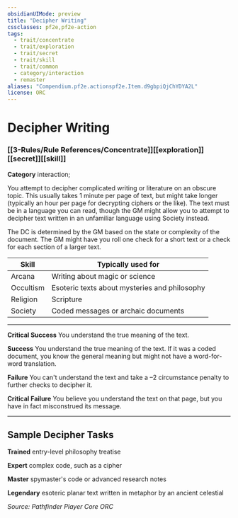 ```yaml
---
obsidianUIMode: preview
title: "Decipher Writing"
cssclasses: pf2e,pf2e-action
tags:
  - trait/concentrate
  - trait/exploration
  - trait/secret
  - trait/skill
  - trait/common
  - category/interaction
  - remaster
aliases: "Compendium.pf2e.actionspf2e.Item.d9gbpiQjChYDYA2L"
license: ORC
---
```

# Decipher Writing

### [[3-Rules/Rule References/Concentrate]][[exploration]][[secret]][[skill]]

**Category** interaction; 




You attempt to decipher complicated writing or literature on an obscure topic. This usually takes 1 minute per page of text, but might take longer (typically an hour per page for decrypting ciphers or the like). The text must be in a language you can read, though the GM might allow you to attempt to decipher text written in an unfamiliar language using Society instead.

The DC is determined by the GM based on the state or complexity of the document. The GM might have you roll one check for a short text or a check for each section of a larger text.

  

| Skill | Typically used for |
| --- | --- |
| Arcana | Writing about magic or science |
| Occultism | Esoteric texts about mysteries and philosophy |
| Religion | Scripture |
| Society | Coded messages or archaic documents |

* * *

**Critical Success** You understand the true meaning of the text.

**Success** You understand the true meaning of the text. If it was a coded document, you know the general meaning but might not have a word-for-word translation.

**Failure** You can't understand the text and take a –2 circumstance penalty to further checks to decipher it.

**Critical Failure** You believe you understand the text on that page, but you have in fact misconstrued its message.

* * *

## Sample Decipher Tasks

**Trained** entry-level philosophy treatise

**Expert** complex code, such as a cipher

**Master** spymaster's code or advanced research notes

**Legendary** esoteric planar text written in metaphor by an ancient celestial

*Source: Pathfinder Player Core*
*ORC*